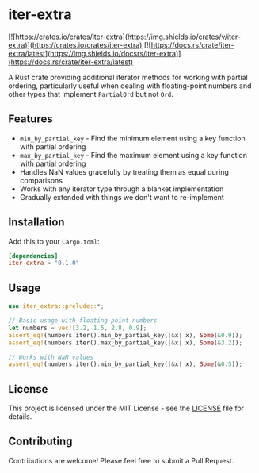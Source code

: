 # iter-extra

[![https://crates.io/crates/iter-extra](https://img.shields.io/crates/v/iter-extra)](https://crates.io/crates/iter-extra)
[![https://docs.rs/crate/iter-extra/latest](https://img.shields.io/docsrs/iter-extra)](https://docs.rs/crate/iter-extra/latest)

A Rust crate providing additional iterator methods for working with partial ordering, particularly useful when dealing with floating-point numbers and other types that implement `PartialOrd` but not `Ord`.

## Features

- `min_by_partial_key` - Find the minimum element using a key function with partial ordering
- `max_by_partial_key` - Find the maximum element using a key function with partial ordering
- Handles NaN values gracefully by treating them as equal during comparisons
- Works with any iterator type through a blanket implementation
- Gradually extended with things we don't want to re-implement

## Installation

Add this to your `Cargo.toml`:

```toml
[dependencies]
iter-extra = "0.1.0"
```

## Usage

```rust
use iter_extra::prelude::*;

// Basic usage with floating-point numbers
let numbers = vec![3.2, 1.5, 2.8, 0.9];
assert_eq!(numbers.iter().min_by_partial_key(|&x| x), Some(&0.9));
assert_eq!(numbers.iter().max_by_partial_key(|&x| x), Some(&3.2));

// Works with NaN values
assert_eq!(numbers.iter().min_by_partial_key(|&x| x), Some(&0.5));
```

## License

This project is licensed under the MIT License - see the [LICENSE](LICENSE) file for details.

## Contributing

Contributions are welcome! Please feel free to submit a Pull Request.
